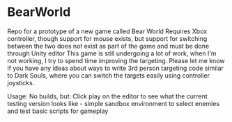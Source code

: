 # BearWorld
Repo for a prototype of a new game called Bear World
Requires Xbox controller, though support for mouse exists, but support for switching between the two does not exist as part of the game and must be done through Unity editor
This game is still undergoing a lot of work, when I'm not working, I try to spend time improving the targeting. 
Please let me know if you have any ideas about ways to write 3rd person targeting code similar to Dark Souls, where you can switch the targets easily using controller joysticks.

Usage:
No builds, but:
Click play on the editor to see what the current testing version looks like - simple sandbox environment to select enemies and test basic scripts for gameplay
